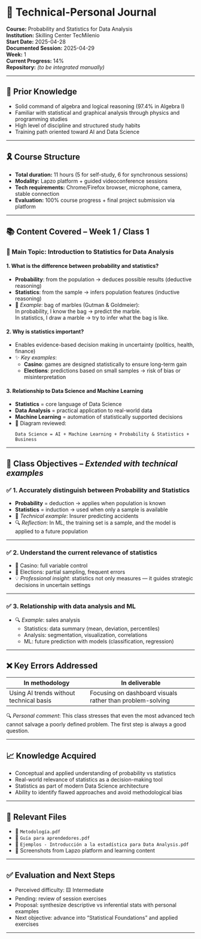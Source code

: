 # 🧠 Technical-Personal Journal  
**Course:** Probability and Statistics for Data Analysis  
**Institution:** Skilling Center TecMilenio  
**Start Date:** 2025-04-28  
**Documented Session:** 2025-04-29  
**Week:** 1  
**Current Progress:** 14%  
**Repository:** *(to be integrated manually)*

---

## 🧠 Prior Knowledge

* Solid command of algebra and logical reasoning (97.4% in Algebra I)
* Familiar with statistical and graphical analysis through physics and programming studies
* High level of discipline and structured study habits
* Training path oriented toward AI and Data Science

---

## 🎗️ Course Structure

* **Total duration:** 11 hours (5 for self-study, 6 for synchronous sessions)
* **Modality:** Lapzo platform + guided videoconference sessions
* **Tech requirements:** Chrome/Firefox browser, microphone, camera, stable connection
* **Evaluation:** 100% course progress + final project submission via platform

---

## 📚 Content Covered – Week 1 / Class 1

### 📌 Main Topic: Introduction to Statistics for Data Analysis

#### 1. What is the difference between probability and statistics?

- **Probability**: from the population → deduces possible results (deductive reasoning)
- **Statistics**: from the sample → infers population features (inductive reasoning)
- 🏀 *Example*: bag of marbles (Gutman & Goldmeier):  
  In probability, I know the bag → predict the marble.  
  In statistics, I draw a marble → try to infer what the bag is like.

#### 2. Why is statistics important?

- Enables evidence-based decision making in uncertainty (politics, health, finance)
- ✨ *Key examples*:
  - **Casino**: games are designed statistically to ensure long-term gain
  - **Elections**: predictions based on small samples → risk of bias or misinterpretation

#### 3. Relationship to Data Science and Machine Learning

- **Statistics** = core language of Data Science
- **Data Analysis** = practical application to real-world data
- **Machine Learning** = automation of statistically supported decisions
- 🧩 Diagram reviewed:
  ```
  Data Science = AI + Machine Learning + Probability & Statistics + Business
  ```

---

## 🌟 Class Objectives – *Extended with technical examples*

### ✅ 1. Accurately distinguish between Probability and Statistics

- **Probability** = deduction → applies when population is known
- **Statistics** = induction → used when only a sample is available
- 🎯 *Technical example*: Insurer predicting accidents
- 🔍 *Reflection*: In ML, the training set is a sample, and the model is applied to a future population

---

### ✅ 2. Understand the current relevance of statistics

- 🔁 Casino: full variable control
- 🔁 Elections: partial sampling, frequent errors
- 💡 *Professional insight*: statistics not only measures — it guides strategic decisions in uncertain settings

---

### ✅ 3. Relationship with data analysis and ML

- 🔍 *Example*: sales analysis
  - Statistics: data summary (mean, deviation, percentiles)
  - Analysis: segmentation, visualization, correlations
  - ML: future prediction with models (classification, regression)

---

## ❌ Key Errors Addressed

| In methodology | In deliverable |
|----------------|----------------|
| Using AI trends without technical basis | Focusing on dashboard visuals rather than problem-solving |

🔍 *Personal comment*: This class stresses that even the most advanced tech cannot salvage a poorly defined problem. The first step is always a good question.

---

## 📈 Knowledge Acquired

* Conceptual and applied understanding of probability vs statistics
* Real-world relevance of statistics as a decision-making tool
* Statistics as part of modern Data Science architecture
* Ability to identify flawed approaches and avoid methodological bias

---

## 📂 Relevant Files

* 📎 `Metodología.pdf`
* 📎 `Guía para aprendedores.pdf`
* 📎 `Ejemplos - Introducción a la estadística para Data Analysis.pdf`
* 📸 Screenshots from Lapzo platform and learning content

---

## ✅ Evaluation and Next Steps

* Perceived difficulty: 🟨 Intermediate
* Pending: review of session exercises
* Proposal: synthesize descriptive vs inferential stats with personal examples
* Next objective: advance into “Statistical Foundations” and applied exercises

---
